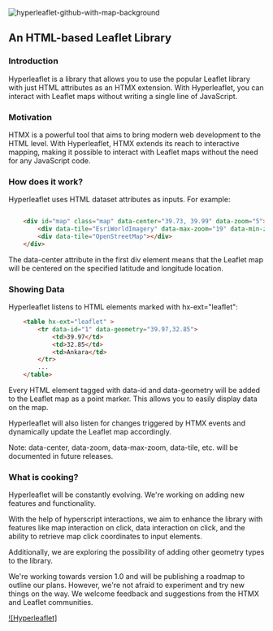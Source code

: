 ![hyperleaflet-github-with-map-background](https://user-images.githubusercontent.com/50503448/226447226-b6e8a43c-a99b-4e3d-8c1f-aabe082a9ccc.png)

## An HTML-based Leaflet Library


### Introduction

Hyperleaflet is a library that allows you to use the popular Leaflet library with just HTML attributes as an HTMX extension. With Hyperleaflet, you can interact with Leaflet maps without writing a single line of JavaScript.

### Motivation

HTMX is a powerful tool that aims to bring modern web development to the HTML level. With Hyperleaflet, HTMX extends its reach to interactive mapping, making it possible to interact with Leaflet maps without the need for any JavaScript code.

### How does it work?

Hyperleaflet uses HTML dataset attributes as inputs. For example:
```html

    <div id="map" class="map" data-center="39.73, 39.99" data-zoom="5">
        <div data-tile="EsriWorldImagery" data-max-zoom="19" data-min-zoom="5" data-default></div>
        <div data-tile="OpenStreetMap"></div>
    </div>
```
The data-center attribute in the first div element means that the Leaflet map will be centered on the specified latitude and longitude location.

### Showing Data
Hyperleaflet listens to HTML elements marked with hx-ext="leaflet":
```html
    <table hx-ext="leaflet" >
        <tr data-id="1" data-geometry="39.97,32.85">
            <td>39.97</td>
            <td>32.85</td>
            <td>Ankara</td>
        </tr>
        ...
    </table>
```
Every HTML element tagged with data-id and data-geometry will be added to the Leaflet map as a point marker. This allows you to easily display data on the map.

Hyperleaflet will also listen for changes triggered by HTMX events and dynamically update the Leaflet map accordingly.

Note: data-center, data-zoom, data-max-zoom, data-tile, etc. will be documented in future releases.

### What is cooking?

Hyperleaflet will be constantly evolving. 
We're working on adding new features and functionality.

With the help of hyperscript interactions, we aim to enhance the library with features like map interaction on click, data interaction on click, and the ability to retrieve map click coordinates to input elements.

 Additionally, we are exploring the possibility of adding other geometry types to the library.

 We're working towards version 1.0 and will be publishing a roadmap to outline our plans. However, we're not afraid to experiment and try new things on the way. We welcome feedback and suggestions from the HTMX and Leaflet communities.
 
[![Hyperleaflet]](https://user-images.githubusercontent.com/50503448/217046480-e997b33b-fddc-4c6d-af5e-18a6f4899928.mp4)

